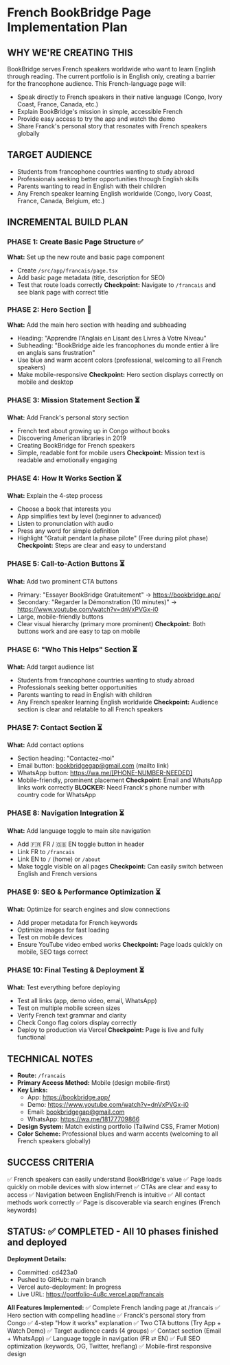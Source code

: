 # French BookBridge Page Implementation Plan

## WHY WE'RE CREATING THIS
BookBridge serves French speakers worldwide who want to learn English through reading. The current portfolio is in English only, creating a barrier for the francophone audience. This French-language page will:
- Speak directly to French speakers in their native language (Congo, Ivory Coast, France, Canada, etc.)
- Explain BookBridge's mission in simple, accessible French
- Provide easy access to try the app and watch the demo
- Share Franck's personal story that resonates with French speakers globally

## TARGET AUDIENCE
- Students from francophone countries wanting to study abroad
- Professionals seeking better opportunities through English skills
- Parents wanting to read in English with their children
- Any French speaker learning English worldwide (Congo, Ivory Coast, France, Canada, Belgium, etc.)

## INCREMENTAL BUILD PLAN

### PHASE 1: Create Basic Page Structure ✅
**What:** Set up the new route and basic page component
- Create `/src/app/francais/page.tsx`
- Add basic page metadata (title, description for SEO)
- Test that route loads correctly
**Checkpoint:** Navigate to `/francais` and see blank page with correct title

### PHASE 2: Hero Section 🔄
**What:** Add the main hero section with heading and subheading
- Heading: "Apprendre l'Anglais en Lisant des Livres à Votre Niveau"
- Subheading: "BookBridge aide les francophones du monde entier à lire en anglais sans frustration"
- Use blue and warm accent colors (professional, welcoming to all French speakers)
- Make mobile-responsive
**Checkpoint:** Hero section displays correctly on mobile and desktop

### PHASE 3: Mission Statement Section ⏳
**What:** Add Franck's personal story section
- French text about growing up in Congo without books
- Discovering American libraries in 2019
- Creating BookBridge for French speakers
- Simple, readable font for mobile users
**Checkpoint:** Mission text is readable and emotionally engaging

### PHASE 4: How It Works Section ⏳
**What:** Explain the 4-step process
- Choose a book that interests you
- App simplifies text by level (beginner to advanced)
- Listen to pronunciation with audio
- Press any word for simple definition
- Highlight "Gratuit pendant la phase pilote" (Free during pilot phase)
**Checkpoint:** Steps are clear and easy to understand

### PHASE 5: Call-to-Action Buttons ⏳
**What:** Add two prominent CTA buttons
- Primary: "Essayer BookBridge Gratuitement" → https://bookbridge.app/
- Secondary: "Regarder la Démonstration (10 minutes)" → https://www.youtube.com/watch?v=dnVxPVGx-i0
- Large, mobile-friendly buttons
- Clear visual hierarchy (primary more prominent)
**Checkpoint:** Both buttons work and are easy to tap on mobile

### PHASE 6: "Who This Helps" Section ⏳
**What:** Add target audience list
- Students from francophone countries wanting to study abroad
- Professionals seeking better opportunities
- Parents wanting to read in English with children
- Any French speaker learning English worldwide
**Checkpoint:** Audience section is clear and relatable to all French speakers

### PHASE 7: Contact Section ⏳
**What:** Add contact options
- Section heading: "Contactez-moi"
- Email button: bookbridgegap@gmail.com (mailto link)
- WhatsApp button: https://wa.me/[PHONE-NUMBER-NEEDED]
- Mobile-friendly, prominent placement
**Checkpoint:** Email and WhatsApp links work correctly
**BLOCKER:** Need Franck's phone number with country code for WhatsApp

### PHASE 8: Navigation Integration ⏳
**What:** Add language toggle to main site navigation
- Add 🇫🇷 FR / 🇬🇧 EN toggle button in header
- Link FR to `/francais`
- Link EN to `/` (home) or `/about`
- Make toggle visible on all pages
**Checkpoint:** Can easily switch between English and French versions

### PHASE 9: SEO & Performance Optimization ⏳
**What:** Optimize for search engines and slow connections
- Add proper metadata for French keywords
- Optimize images for fast loading
- Test on mobile devices
- Ensure YouTube video embed works
**Checkpoint:** Page loads quickly on mobile, SEO tags correct

### PHASE 10: Final Testing & Deployment ⏳
**What:** Test everything before deploying
- Test all links (app, demo video, email, WhatsApp)
- Test on multiple mobile screen sizes
- Verify French text grammar and clarity
- Check Congo flag colors display correctly
- Deploy to production via Vercel
**Checkpoint:** Page is live and fully functional

## TECHNICAL NOTES
- **Route:** `/francais`
- **Primary Access Method:** Mobile (design mobile-first)
- **Key Links:**
  - App: https://bookbridge.app/
  - Demo: https://www.youtube.com/watch?v=dnVxPVGx-i0
  - Email: bookbridgegap@gmail.com
  - WhatsApp: https://wa.me/18177709866
- **Design System:** Match existing portfolio (Tailwind CSS, Framer Motion)
- **Color Scheme:** Professional blues and warm accents (welcoming to all French speakers globally)

## SUCCESS CRITERIA
✅ French speakers can easily understand BookBridge's value
✅ Page loads quickly on mobile devices with slow internet
✅ CTAs are clear and easy to access
✅ Navigation between English/French is intuitive
✅ All contact methods work correctly
✅ Page is discoverable via search engines (French keywords)

## STATUS: ✅ COMPLETED - All 10 phases finished and deployed

**Deployment Details:**
- Committed: cd423a0
- Pushed to GitHub: main branch
- Vercel auto-deployment: In progress
- Live URL: https://portfolio-4u8c.vercel.app/francais

**All Features Implemented:**
✅ Complete French landing page at /francais
✅ Hero section with compelling headline
✅ Franck's personal story from Congo
✅ 4-step "How it works" explanation
✅ Two CTA buttons (Try App + Watch Demo)
✅ Target audience cards (4 groups)
✅ Contact section (Email + WhatsApp)
✅ Language toggle in navigation (FR ⇄ EN)
✅ Full SEO optimization (keywords, OG, Twitter, hreflang)
✅ Mobile-first responsive design
